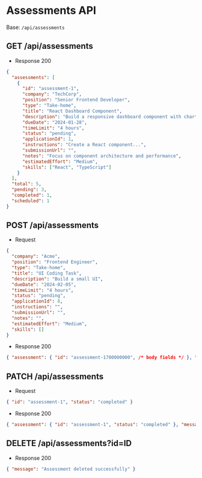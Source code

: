 # Assessments API

Base: `/api/assessments`

## GET /api/assessments
- Response 200
```json
{
  "assessments": [
    {
      "id": "assessment-1",
      "company": "TechCorp",
      "position": "Senior Frontend Developer",
      "type": "Take-home",
      "title": "React Dashboard Component",
      "description": "Build a responsive dashboard component with charts and real-time data",
      "dueDate": "2024-01-28",
      "timeLimit": "4 hours",
      "status": "pending",
      "applicationId": 1,
      "instructions": "Create a React component...",
      "submissionUrl": "",
      "notes": "Focus on component architecture and performance",
      "estimatedEffort": "Medium",
      "skills": ["React", "TypeScript"]
    }
  ],
  "total": 5,
  "pending": 3,
  "completed": 1,
  "scheduled": 1
}
```

## POST /api/assessments
- Request
```json
{
  "company": "Acme",
  "position": "Frontend Engineer",
  "type": "Take-home",
  "title": "UI Coding Task",
  "description": "Build a small UI",
  "dueDate": "2024-02-05",
  "timeLimit": "4 hours",
  "status": "pending",
  "applicationId": 8,
  "instructions": "",
  "submissionUrl": "",
  "notes": "",
  "estimatedEffort": "Medium",
  "skills": []
}
```
- Response 200
```json
{ "assessment": { "id": "assessment-1700000000", /* body fields */ }, "message": "Assessment created successfully" }
```

## PATCH /api/assessments
- Request
```json
{ "id": "assessment-1", "status": "completed" }
```
- Response 200
```json
{ "assessment": { "id": "assessment-1", "status": "completed" }, "message": "Assessment updated successfully" }
```

## DELETE /api/assessments?id=ID
- Response 200
```json
{ "message": "Assessment deleted successfully" }
```
